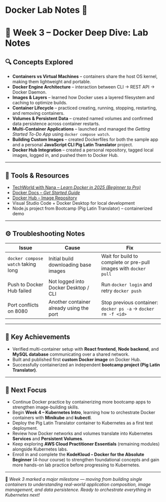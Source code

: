 # Docker Lab Notes 🧠  

# 🐳 Week 3 – Docker Deep Dive: Lab Notes

## 🔍 Concepts Explored
- **Containers vs Virtual Machines** – containers share the host OS kernel, making them lightweight and portable.  
- **Docker Engine Architecture** – interaction between CLI → REST API → Docker Daemon.  
- **Images & Layers** – learned how Docker uses a layered filesystem and caching to optimize builds.  
- **Container Lifecycle** – practiced creating, running, stopping, restarting, and removing containers.  
- **Volumes & Persistent Data** – created named volumes and confirmed data persistence across container restarts.  
- **Multi-Container Applications** – launched and managed the *Getting Started To-Do App* using `docker compose watch`.  
- **Building Custom Images** – created Dockerfiles for both the sample app and a personal **JavaScript CLI Pig Latin Translator** project.  
- **Docker Hub Integration** – created a personal repository, tagged local images, logged in, and pushed them to Docker Hub.  

---

## 🧰 Tools & Resources
- [TechWorld with Nana – *Learn Docker in 2025 (Beginner to Pro)*](https://www.youtube.com/@TechWorldwithNana)  
- [Docker Docs – *Get Started Guide*](https://docs.docker.com/get-started/)  
- [Docker Hub – Image Repository](https://hub.docker.com)  
- Visual Studio Code + Docker Desktop for local development  
- Node.js project from Bootcamp (Pig Latin Translator) – containerized demo  

---

## ⚙️ Troubleshooting Notes

| Issue | Cause | Fix |
|-------|--------|-----|
| `docker compose watch` taking long | Initial build downloading base images | Wait for build to complete or pre-pull images with `docker pull` |
| Push to Docker Hub failed | Not logged into Docker Desktop / CLI | Run `docker login` and retry `docker push` |
| Port conflicts on 8080 | Another container already using the port | Stop previous container: `docker ps -a` → `docker rm -f <id>` |

---

## 📸 Key Achievements
- Verified multi-container setup with **React frontend**, **Node backend**, and **MySQL database** communicating over a shared network.  
- Built and published first **custom Docker image** on Docker Hub.  
- Successfully containerized an independent **bootcamp project (Pig Latin Translator)**.

---

## 🧭 Next Focus
- Continue Docker practice by containerizing more bootcamp apps to strengthen image-building skills.  
- Begin **Week 4 – Kubernetes Intro**, learning how to orchestrate Docker containers with **Minikube** and **kubectl**.  
- Deploy the Pig Latin Translator container to Kubernetes as a first test deployment.  
- Review how Docker networks and volumes translate into Kubernetes **Services** and **Persistent Volumes**.  
- Keep exploring **AWS Cloud Practitioner Essentials** (remaining modules) alongside Kubernetes labs.
- Enroll in and complete the **KodeKloud – Docker for the Absolute Beginner** (4-hour course) to strengthen foundational concepts and gain more hands-on lab practice before progressing to Kubernetes.

---

🧩 *Week 3 marked a major milestone — moving from building single containers to understanding real-world application composition, image management, and data persistence. Ready to orchestrate everything in Kubernetes next!*

